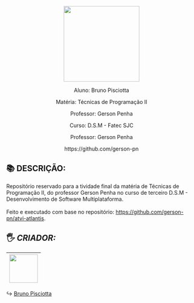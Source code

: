 <p align="center"><img src="https://github.com/bruno-pisciotta281/Index.html/blob/master/img/LOGO.PNG" width="200px;"/></p>

<p align="center">Aluno: Bruno Pisciotta</p>
<p align="center">Matéria: Técnicas de Programação II</p>
<p align="center">Professor: Gerson Penha</p>
<p align="center">Curso: D.S.M - Fatec SJC</p>
<p align="center">Professor: Gerson Penha </p> 
<p align="center">https://github.com/gerson-pn</p> 

## :books: DESCRIÇÃO: 
Repositório reservado para a tividade final da matéria de Técnicas de Programação II, do professor Gerson Penha no curso de terceiro D.S.M - Desenvolvimento de Software Multiplataforma.
<br><br>
Feito e executado com base no repositório: https://github.com/gerson-pn/atvi-atlantis.
## <a name="criador">&#128400;</a> *CRIADOR:*
| [<img src="https://github.com/bruno-pisciotta281/Index.html/blob/master/img/me.jpg" width="75px;"/>](https://github.com/guilhermerodz) |
| :------------------------------------------------------------------------------------------------------------------------: |
:arrow_right_hook: [Bruno Pisciotta](https://github.com/bruno-pisciotta281)
